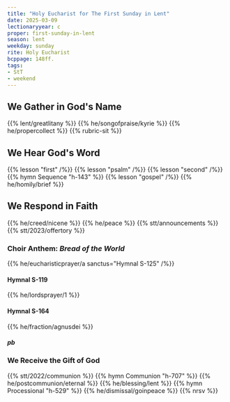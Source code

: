 ```yaml
---
title: "Holy Eucharist for The First Sunday in Lent"
date: 2025-03-09
lectionaryyear: c
proper: first-sunday-in-lent
season: lent
weekday: sunday
rite: Holy Eucharist
bcppage: 148ff.
tags:
- StT
- weekend
---
```

## We Gather in God's Name
{{% lent/greatlitany %}}
{{% he/songofpraise/kyrie %}}
{{% he/propercollect %}}
{{% rubric-sit %}}
## We Hear God's Word
{{% lesson "first" /%}}
{{% lesson "psalm" /%}}
{{% lesson "second" /%}}
{{% hymn Sequence "h-143" %}}
{{% lesson "gospel" /%}}
{{% he/homily/brief %}}
## We Respond in Faith
{{% he/creed/nicene %}}
{{% he/peace %}}
{{% stt/announcements %}}
{{% stt/2023/offertory %}}
### Choir Anthem: _Bread of the World_
{{% he/eucharisticprayer/a sanctus="Hymnal S-125" /%}}
#### Hymnal S-119
{{% he/lordsprayer/1 %}}
#### Hymnal S-164
{{% he/fraction/agnusdei %}}
##### pb
### We Receive the Gift of God
{{% stt/2022/communion %}}
{{% hymn Communion "h-707" %}}
{{% he/postcommunion/eternal %}}
{{% he/blessing/lent %}}
{{% hymn Processional "h-529" %}}
{{% he/dismissal/goinpeace %}}
{{% nrsv %}}

